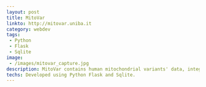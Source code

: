 ```yaml
---
layout: post
title: MitoVar
linkto: http://mitovar.uniba.it
category: webdev
tags: 
 - Python
 - Flask
 - Sqlite
image: 
 - /images/mitovar_capture.jpg
description: MitoVar contains human mitochondrial variants' data, integrated with pathogenicity predictions and variability information. 
techs: Developed using Python Flask and Sqlite.
---
```

 

